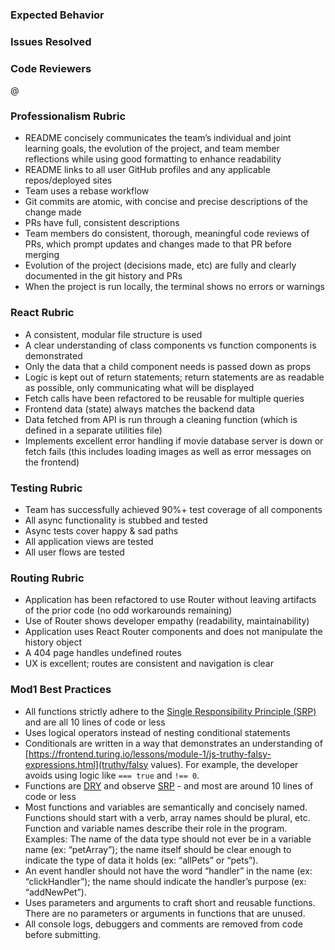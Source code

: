 ### Expected Behavior


### Issues Resolved


### Code Reviewers
@

### Professionalism Rubric
- README concisely communicates the team’s individual and joint learning goals, the evolution of the project, and team member reflections while using good formatting to enhance readability
- README links to all user GitHub profiles and any applicable repos/deployed sites
- Team uses a rebase workflow
- Git commits are atomic, with concise and precise descriptions of the change made
- PRs have full, consistent descriptions
- Team members do consistent, thorough, meaningful code reviews of PRs, which prompt updates and changes made to that PR before merging
- Evolution of the project (decisions made, etc) are fully and clearly documented in the git history and PRs
- When the project is run locally, the terminal shows no errors or warnings

### React Rubric
- A consistent, modular file structure is used
- A clear understanding of class components vs function components is demonstrated
- Only the data that a child component needs is passed down as props
- Logic is kept out of return statements; return statements are as readable as possible, only communicating what will be displayed
- Fetch calls have been refactored to be reusable for multiple queries
- Frontend data (state) always matches the backend data
- Data fetched from API is run through a cleaning function (which is defined in a separate utilities file)
- Implements excellent error handling if movie database server is down or fetch fails (this includes loading images as well as error messages on the frontend)

### Testing Rubric
- Team has successfully achieved 90%+ test coverage of all components
- All async functionality is stubbed and tested
- Async tests cover happy & sad paths
- All application views are tested
- All user flows are tested

### Routing Rubric
- Application has been refactored to use Router without leaving artifacts of the prior code (no odd workarounds remaining)
- Use of Router shows developer empathy (readability, maintainability)
- Application uses React Router components and does not manipulate the history object
- A 404 page handles undefined routes
- UX is excellent; routes are consistent and navigation is clear

### Mod1 Best Practices
- All functions strictly adhere to the [Single Responsibility Principle (SRP)](https://dev.to/skill_pathway/single-responsibility-principle-for-dummies-59gb) and are all 10 lines of code or less
- Uses logical operators instead of nesting conditional statements
- Conditionals are written in a way that demonstrates an understanding of [https://frontend.turing.io/lessons/module-1/js-truthy-falsy-expressions.html](truthy/falsy values). For example, the developer avoids using logic like <code class="language-plaintext highlighter-rouge">=== true</code> and <code class="language-plaintext highlighter-rouge">!== 0</code>.
- Functions are [DRY](https://en.wikipedia.org/wiki/Don%27t_repeat_yourself) and observe [SRP](https://dev.to/skill_pathway/single-responsibility-principle-for-dummies-59gb) - and most are around 10 lines of code or less
- Most functions and variables are semantically and concisely named. Functions should start with a verb, array names should be plural, etc. Function and variable names describe their role in the program. Examples: The name of the data type should not ever be in a variable name (ex: “petArray”); the name itself should be clear enough to indicate the type of data it holds (ex: “allPets” or “pets”).
- An event handler should not have the word “handler” in the name (ex: “clickHandler”); the name should indicate the handler’s purpose (ex: “addNewPet”).
- Uses parameters and arguments to craft short and reusable functions. There are no parameters or arguments in functions that are unused.
- All console logs, debuggers and comments are removed from code before submitting.
